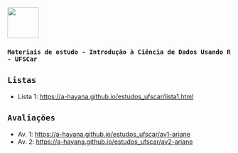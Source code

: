 <img align="center" alt="" width="70" height="70" src="https://cdn.jsdelivr.net/gh/devicons/devicon/icons/rstudio/rstudio-original.svg">

### `Materiais de estudo - Introdução à Ciência de Dados Usando R - UFSCar`

## `Listas`
- Lista 1: https://a-hayana.github.io/estudos_ufscar/lista1.html


## `Avaliações` 
- Av. 1: https://a-hayana.github.io/estudos_ufscar/av1-ariane
- Av. 2: https://a-hayana.github.io/estudos_ufscar/av2-ariane
